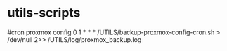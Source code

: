 # utils-scripts

#cron proxmox config 
0 1 * * * /UTILS/backup-proxmox-config-cron.sh > /dev/null 2>> /UTILS/log/proxmox_backup.log